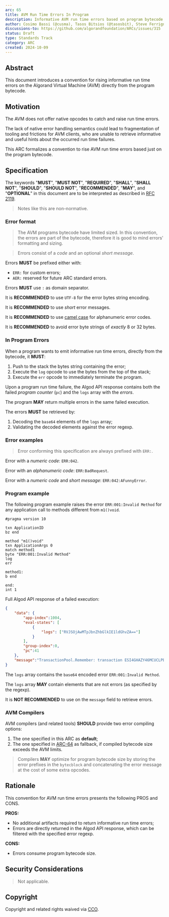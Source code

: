 ```yaml
---
arc: 65
title: AVM Run Time Errors In Program
description: Informative AVM run time errors based on program bytecode
author: Cosimo Bassi (@cusma), Tasos Bitsios (@tasosbit), Steve Ferrigno (@nullun)
discussions-to: https://github.com/algorandfoundation/ARCs/issues/315
status: Draft
type: Standards Track
category: ARC
created: 2024-10-09
---
```


## Abstract

This document introduces a convention for rising informative run time errors on 
the Algorand Virtual Machine (AVM) directly from the program bytecode.

## Motivation

The AVM does not offer native opcodes to catch and raise run time errors.

The lack of native error handling semantics could lead to fragmentation of tooling
and frictions for AVM clients, who are unable to retrieve informative and useful
hints about the occurred run time failures.

This ARC formalizes a convention to rise AVM run time errors based just on the program
bytecode.

## Specification

The keywords "**MUST**", "**MUST NOT**", "**REQUIRED**", "**SHALL**", "**SHALL NOT**",
"**SHOULD**", "**SHOULD NOT**", "**RECOMMENDED**", "**MAY**", and "**OPTIONAL**" 
in this document are to be interpreted as described in <a href="https://datatracker.ietf.org/doc/html/rfc2119">RFC 2119</a>.

> Notes like this are non-normative.

### Error format

> The AVM programs bytecode have limited sized. In this convention, the errors are
> part of the bytecode, therefore it is good to mind errors' formatting and sizing.

> Errors consist of a _code_ and an optional _short message_.

Errors **MUST** be prefixed either with:

- `ERR:` for custom errors;
- `AER:` reserved for future ARC standard errors.

Errors **MUST** use `:` as domain separator.

It is **RECOMMENDED** to use `UTF-8` for the error bytes string encoding.

It is **RECOMMENDED** to use _short_ error messages.

It is **RECOMMENDED** to use <a href="https://en.wikipedia.org/wiki/Camel_case/">camel case</a>
for alphanumeric error codes.

It is **RECOMMENDED** to avoid error byte strings of _exactly_ 8 or 32 bytes.

### In Program Errors

When a program wants to emit informative run time errors, directly from the bytecode,
it **MUST**:

1. Push to the stack the bytes string containing the error;
1. Execute the `log` opcode to use the bytes from the top of the stack;
1. Execute the `err` opcode to immediately terminate the program.

Upon a program run time failure, the Algod API response contains both the failed
_program counter_ (`pc`) and the `logs` array with the _errors_.

The program **MAY** return multiple errors in the same failed execution.

The errors **MUST** be retrieved by:

1. Decoding the `base64` elements of the `logs` array;
1. Validating the decoded elements against the error regexp.

### Error examples

> Error conforming this specification are always prefixed with `ERR:`.

Error with a _numeric code_: `ERR:042`.

Error with an _alphanumeric code_: `ERR:BadRequest`.

Error with a _numeric code_ and _short message_: `ERR:042:AFunnyError`.

### Program example

The following program example raises the error `ERR:001:Invalid Method` for any
application call to methods different from `m1()void`.

```teal
#pragma version 10

txn ApplicationID
bz end

method "m1()void"
txn ApplicationArgs 0
match method1
byte "ERR:001:Invalid Method"
log
err

method1:
b end

end:
int 1
```

Full Algod API response of a failed execution:

```json
{
    "data": {
        "app-index":1004,
        "eval-states": [
            { 
                "logs": ["RVJSOjAwMTpJbnZhbGlkIE1ldGhvZA=="]
            }
        ],
        "group-index":0,
        "pc":41
    },
    "message":"TransactionPool.Remember: transaction ESI4GHAZY46MCUCLPBSB5HBRZPGO6V7DDUM5XKMNVPIRJK6DDAGQ: logic eval error: err opcode executed. Details: app=1004, pc=41, opcodes=pushbytes 0x4552523a3030313a496e76616c6964204d6574686f64 // \"ERR:001:Invalid Method\"; log; err; label2:"
}
```

The `logs` array contains the `base64` encoded error `ERR:001:Invalid Method`.

The `logs` array **MAY** contain elements that are not errors (as specified by the
regexp).

It is **NOT RECOMMENDED** to use on the `message` field to retrieve errors.

### AVM Compilers

AVM compilers (and related tools) **SHOULD** provide two error compiling options:

1. The one specified in this ARC as **default**;
1. The one specified in [ARC-64](./arc-0064.md) as fallback, if compiled bytecode
size exceeds the AVM limits.

> Compilers **MAY** optimize for program bytecode size by storing the error prefixes
in the `bytecblock` and concatenating the error message at the cost of some extra
opcodes.

## Rationale

This convention for AVM run time errors presents the following PROS and CONS.

**PROS:**
- No additional artifacts required to return informative run time errors;
- Errors are directly returned in the Algod API response, which can be filtered
with the specified error regexp.

**CONS:**
- Errors consume program bytecode size.

## Security Considerations

> Not applicable.

## Copyright

Copyright and related rights waived via <a href="https://creativecommons.org/publicdomain/zero/1.0/">CCO</a>.
